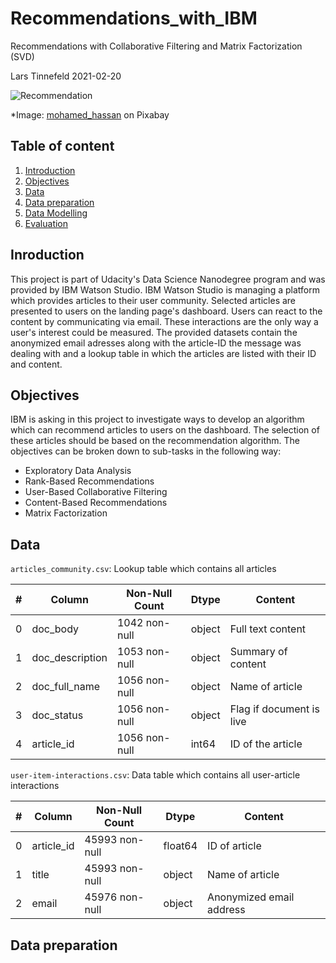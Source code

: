 # Recommendations_with_IBM
Recommendations with Collaborative Filtering and Matrix Factorization (SVD)

Lars Tinnefeld
2021-02-20

![Recommendation](https://cdn.pixabay.com/photo/2018/03/19/13/43/feedback-3240007_960_720.jpg)

*Image: [mohamed_hassan](https://pixabay.com/users/mohamed_hassan-5229782/) on Pixabay

## Table of content
1. [Introduction](#business_understanding)
2. [Objectives](#objectives)
3. [Data](#data)
4. [Data preparation](#preparation)
5. [Data Modelling](#modelling)
6. [Evaluation](#evaluation)

## Inroduction <a name="business_understanding"></a>
This project is part of Udacity's Data Science Nanodegree program and was provided by IBM Watson Studio. IBM Watson Studio is managing a platform which provides articles to their user community. Selected articles are presented to users on the landing page's dashboard. Users can react to the content by communicating via email. These interactions are the only way a user's interest could be measured. The provided datasets contain the anonymized email adresses along with the article-ID the message was dealing with and a lookup table in which the articles are listed with their ID and content.

## Objectives <a name="objectives"></a>
IBM is asking in this project to investigate ways to develop an algorithm which can recommend articles to users on the dashboard. The selection of these articles should be based on the recommendation algorithm. The objectives can be broken down to sub-tasks in the following way:

- Exploratory Data Analysis
- Rank-Based Recommendations
- User-Based Collaborative Filtering
- Content-Based Recommendations
- Matrix Factorization

## Data <a name="data"></a>
`articles_community.csv`: Lookup table which contains all articles

| # |  Column | Non-Null Count | Dtype | Content |
| --- | --- | --- | --- | --- |
| 0 | doc_body | 1042 non-null | object | Full text content |
| 1 | doc_description | 1053 non-null | object | Summary of content |
| 2 | doc_full_name | 1056 non-null | object | Name of article |
| 3 | doc_status | 1056 non-null | object | Flag if document is live |
| 4 | article_id | 1056 non-null | int64 | ID of the article |

`user-item-interactions.csv`: Data table which contains all user-article interactions

| # |  Column | Non-Null Count | Dtype | Content |
| --- | --- | --- | --- | --- |
| 0 | article_id | 45993 non-null | float64 | ID of article |
| 1 | title | 45993 non-null | object | Name of article |
| 2 | email | 45976 non-null | object | Anonymized email address |

## Data preparation <a name="preparation"></a>

